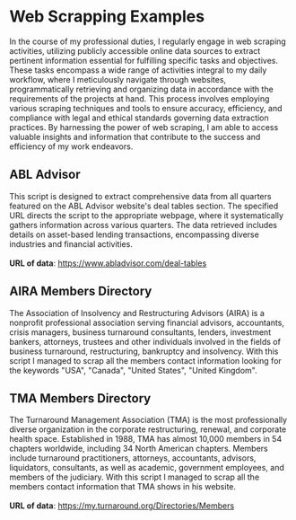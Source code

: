# Web Scrapping Examples
In the course of my professional duties, I regularly engage in web scraping activities, utilizing publicly accessible online data sources to extract pertinent information essential for fulfilling specific tasks and objectives. These tasks encompass a wide range of activities integral to my daily workflow, where I meticulously navigate through websites, programmatically retrieving and organizing data in accordance with the requirements of the projects at hand. This process involves employing various scraping techniques and tools to ensure accuracy, efficiency, and compliance with legal and ethical standards governing data extraction practices. By harnessing the power of web scraping, I am able to access valuable insights and information that contribute to the success and efficiency of my work endeavors.
## ABL Advisor 
This script is designed to extract comprehensive data from all quarters featured on the ABL Advisor website's deal tables section. The specified URL directs the script to the appropriate webpage, where it systematically gathers information across various quarters. The data retrieved includes details on asset-based lending transactions, encompassing diverse industries and financial activities. 
\
\
**URL of data**: https://www.abladvisor.com/deal-tables

## AIRA Members Directory
The Association of Insolvency and Restructuring Advisors (AIRA) is a nonprofit professional association serving financial advisors, accountants, crisis managers, business turnaround consultants, lenders, investment bankers, attorneys, trustees and other individuals involved in the fields of business turnaround, restructuring, bankruptcy and insolvency. With this script I managed to scrap all the members contact information looking for the keywords "USA", "Canada", "United States", "United Kingdom".

## TMA Members Directory
The Turnaround Management Association (TMA) is the most professionally diverse organization in the corporate restructuring, renewal, and corporate health space. Established in 1988, TMA has almost 10,000 members in 54 chapters worldwide, including 34 North American chapters. Members include turnaround practitioners, attorneys, accountants, advisors, liquidators, consultants, as well as academic, government employees, and members of the judiciary. With this script I managed to scrap all the members contact information that TMA shows in his website.
\
\
**URL of data**: https://my.turnaround.org/Directories/Members
